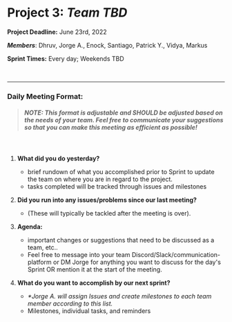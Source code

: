 # Project 3: *Team TBD*


**Project Deadline:** June 23rd, 2022

_**Members**_: Dhruv, Jorge A., Enock, Santiago, Patrick Y., Vidya, Markus

**Sprint Times:** Every day; Weekends TBD

<br>
<hr>

### Daily Meeting Format:

> ##### _NOTE_: This format is adjustable and SHOULD be adjusted based on the needs of your team. Feel free to communicate your suggestions so that you can make this meeting as efficient as possible!
<br>

1. **What did you do yesterday?**
    - brief rundown of what you accomplished prior to Sprint to update the team on where you are in regard to the project.
    - tasks completed will be tracked through issues and milestones

2. **Did you run into any issues/problems since our last meeting?**
    - (These will typically be tackled after the meeting is over).

3. **Agenda:**
    - important changes or suggestions that  need to be discussed as a team, etc..
    - Feel free to message into your team Discord/Slack/communication-platform or DM Jorge for anything you want to discuss for the day's Sprint OR mention it at the start of the meeting.

4. **What do you want to accomplish by our next sprint?**
    - _*Jorge A. will assign Issues and create milestones to each team member according to this list._
    - Milestones, individual tasks, and reminders